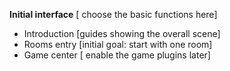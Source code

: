 **Initial interface** [ choose the basic functions here]
- Introduction [guides showing the overall scene]
- Rooms entry [initial goal: start with one room]
- Game center [ enable the game plugins later]

